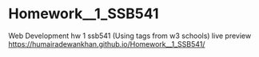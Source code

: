 # Homework__1_SSB541
Web Development hw 1 ssb541 (Using tags from w3 schools)
live preview
https://humairadewankhan.github.io/Homework__1_SSB541/
